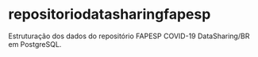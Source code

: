 # repositoriodatasharingfapesp
Estruturação dos dados do repositório FAPESP COVID-19 DataSharing/BR em PostgreSQL.
